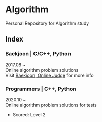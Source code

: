 Algorithm
=========
Personal Repository for Algorithm study

## Index
### Baekjoon | C/C++, Python
2017.08 ~  
Online algorithm problem solutions   
Visit [Baekjoon, Online Judge](https://www.acmicpc.net) for more info   

### Programmers | C++, Python
2020.10 ~  
Online algorithm problem solutions for tests  
* Scored: Level 2

